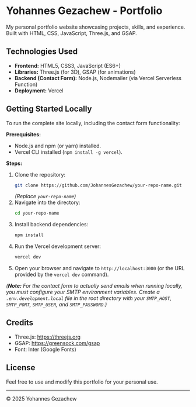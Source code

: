 # Yohannes Gezachew - Portfolio

My personal portfolio website showcasing projects, skills, and experience. Built with HTML, CSS, JavaScript, Three.js, and GSAP.

## Technologies Used

*   **Frontend:** HTML5, CSS3, JavaScript (ES6+)
*   **Libraries:** Three.js (for 3D), GSAP (for animations)
*   **Backend (Contact Form):** Node.js, Nodemailer (via Vercel Serverless Function)
*   **Deployment:** Vercel

## Getting Started Locally

To run the complete site locally, including the contact form functionality:

**Prerequisites:**
*   Node.js and npm (or yarn) installed.
*   Vercel CLI installed (`npm install -g vercel`).

**Steps:**
1.  Clone the repository:
    ```bash
    git clone https://github.com/JohannesGezachew/your-repo-name.git
    ```
    *(Replace `your-repo-name`)*
2.  Navigate into the directory:
    ```bash
    cd your-repo-name
    ```
3.  Install backend dependencies:
    ```bash
    npm install
    ```
4.  Run the Vercel development server:
    ```bash
    vercel dev
    ```
5.  Open your browser and navigate to `http://localhost:3000` (or the URL provided by the `vercel dev` command).

*(**Note:** For the contact form to actually *send emails* when running locally, you must configure your SMTP environment variables. Create a `.env.development.local` file in the root directory with your `SMTP_HOST`, `SMTP_PORT`, `SMTP_USER`, and `SMTP_PASSWORD`.)*

## Credits

- Three.js: https://threejs.org
- GSAP: https://greensock.com/gsap
- Font: Inter (Google Fonts)

## License

Feel free to use and modify this portfolio for your personal use.

---

© 2025 Yohannes Gezachew 